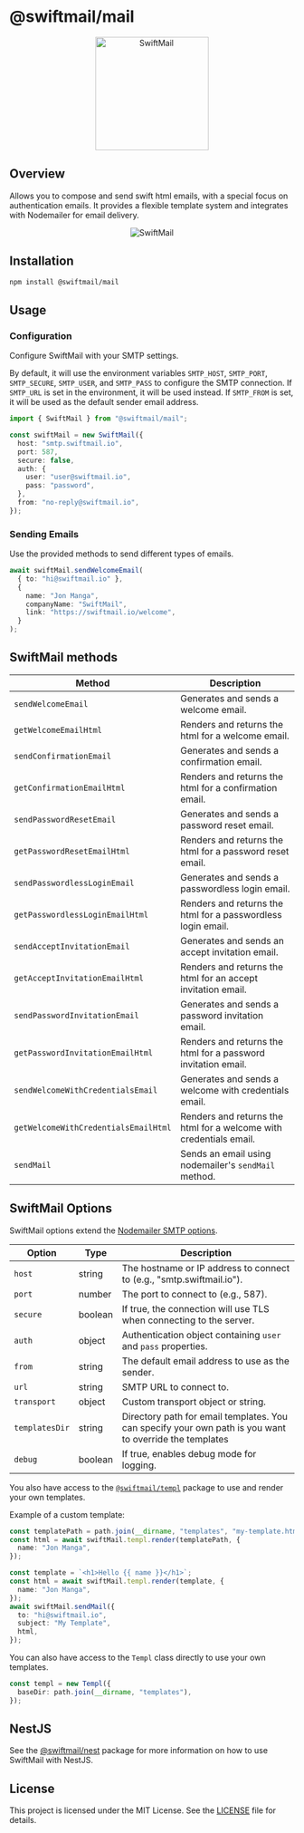 # @swiftmail/mail

<p align="center">
  <img src="https://static.mrcelleb.com/swiftmail/logo.png" alt="SwiftMail" width="200">
</p>

## Overview

Allows you to compose and send swift html emails, with a special focus on authentication emails. It provides a flexible template system and integrates with Nodemailer for email delivery.

<p align="center">
  <img src="https://static.mrcelleb.com/swiftmail/password-reset.png" alt="SwiftMail" >
</p>

## Installation

```bash
npm install @swiftmail/mail
```

## Usage

### Configuration

Configure SwiftMail with your SMTP settings.

By default, it will use the environment variables `SMTP_HOST`, `SMTP_PORT`, `SMTP_SECURE`, `SMTP_USER`, and `SMTP_PASS` to configure the SMTP connection. If `SMTP_URL` is set in the environment, it will be used instead. If `SMTP_FROM` is set, it will be used as the default sender email address.

```typescript
import { SwiftMail } from "@swiftmail/mail";

const swiftMail = new SwiftMail({
  host: "smtp.swiftmail.io",
  port: 587,
  secure: false,
  auth: {
    user: "user@swiftmail.io",
    pass: "password",
  },
  from: "no-reply@swiftmail.io",
});
```

### Sending Emails

Use the provided methods to send different types of emails.

```typescript
await swiftMail.sendWelcomeEmail(
  { to: "hi@swiftmail.io" },
  {
    name: "Jon Manga",
    companyName: "SwiftMail",
    link: "https://swiftmail.io/welcome",
  }
);
```

## SwiftMail methods

| Method                               | Description                                                        |
| ------------------------------------ | ------------------------------------------------------------------ |
| `sendWelcomeEmail`                   | Generates and sends a welcome email.                               |
| `getWelcomeEmailHtml`                | Renders and returns the html for a welcome email.                  |
| `sendConfirmationEmail`              | Generates and sends a confirmation email.                          |
| `getConfirmationEmailHtml`           | Renders and returns the html for a confirmation email.             |
| `sendPasswordResetEmail`             | Generates and sends a password reset email.                        |
| `getPasswordResetEmailHtml`          | Renders and returns the html for a password reset email.           |
| `sendPasswordlessLoginEmail`         | Generates and sends a passwordless login email.                    |
| `getPasswordlessLoginEmailHtml`      | Renders and returns the html for a passwordless login email.       |
| `sendAcceptInvitationEmail`          | Generates and sends an accept invitation email.                    |
| `getAcceptInvitationEmailHtml`       | Renders and returns the html for an accept invitation email.       |
| `sendPasswordInvitationEmail`        | Generates and sends a password invitation email.                   |
| `getPasswordInvitationEmailHtml`     | Renders and returns the html for a password invitation email.      |
| `sendWelcomeWithCredentialsEmail`    | Generates and sends a welcome with credentials email.              |
| `getWelcomeWithCredentialsEmailHtml` | Renders and returns the html for a welcome with credentials email. |
| `sendMail`                           | Sends an email using nodemailer's `sendMail` method.               |

## SwiftMail Options

SwiftMail options extend the [Nodemailer SMTP options](https://nodemailer.com/smtp/).

| Option         | Type    | Description                                                                                             |
| -------------- | ------- | ------------------------------------------------------------------------------------------------------- |
| `host`         | string  | The hostname or IP address to connect to (e.g., "smtp.swiftmail.io").                                   |
| `port`         | number  | The port to connect to (e.g., 587).                                                                     |
| `secure`       | boolean | If true, the connection will use TLS when connecting to the server.                                     |
| `auth`         | object  | Authentication object containing `user` and `pass` properties.                                          |
| `from`         | string  | The default email address to use as the sender.                                                         |
| `url`          | string  | SMTP URL to connect to.                                                                                 |
| `transport`    | object  | Custom transport object or string.                                                                      |
| `templatesDir` | string  | Directory path for email templates. You can specify your own path is you want to override the templates |
| `debug`        | boolean | If true, enables debug mode for logging.                                                                |

You also have access to the [`@swiftmail/templ`](https://github.com/celleb/swiftmail/tree/main/packages/templ#readme) package to use and render your own templates.

Example of a custom template:

```typescript
const templatePath = path.join(__dirname, "templates", "my-template.html");
const html = await swiftMail.templ.render(templatePath, {
  name: "Jon Manga",
});
```

```typescript
const template = `<h1>Hello {{ name }}</h1>`;
const html = await swiftMail.templ.render(template, {
  name: "Jon Manga",
});
await swiftMail.sendMail({
  to: "hi@swiftmail.io",
  subject: "My Template",
  html,
});
```

You can also have access to the `Templ` class directly to use your own templates.

```typescript
const templ = new Templ({
  baseDir: path.join(__dirname, "templates"),
});
```

## NestJS

See the [@swiftmail/nest](https://github.com/celleb/swiftmail/tree/main/packages/nest#readme) package for more information on how to use SwiftMail with NestJS.

## License

This project is licensed under the MIT License. See the [LICENSE](LICENSE) file for details.

